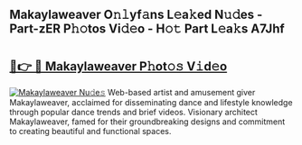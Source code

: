 ## Makaylaweaver O𝚗𝚕yf𝚊ns L𝚎a𝚔ed N𝚞𝚍es - Part-zER P𝚑𝚘tos Vi𝚍𝚎o - H𝚘𝚝 Part L𝚎a𝚔s A7Jhf

# <h2><a href="http://kff5d5g.oniu.top/?m=Makaylaweaver">🔗👉 🔴 Makaylaweaver P𝚑ot𝚘𝚜 V𝚒d𝚎o</a></h2>

[![Makaylaweaver Nu𝚍e𝚜](https://i.imgur.com/0qMVB7G.gif)](http://kff5d5g.oniu.top/?m=Makaylaweaver)
Web-based artist and amusement giver Makaylaweaver, acclaimed for disseminating dance and lifestyle knowledge through popular dance trends and brief videos. Visionary architect Makaylaweaver, famed for their groundbreaking designs and commitment to creating beautiful and functional spaces.  
